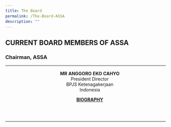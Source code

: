 ```yaml
---
title: The Board
permalink: /The-Board-ASSA
description: ""
---
```

## CURRENT BOARD MEMBERS OF ASSA


### Chairman, ASSA
<style>
.directorDetails {
  width: 489px;
  background-image: url(/images/topBg.png);
  background-repeat: no-repeat;
  background-size: cover;
  height: 170px;
  /* margin: 0 auto; */
  display: block;
  margin: 0 auto;
}
</style>

<table>
	<tr>
			<td width="200px" ><img src="/images/ANGGORO%20EKO%20CAHYO.jpg" /></td>
			<td colspan="3" style="text-align:center" class="directorDetails">
					<p><strong>MR ANGGORO EKO CAHYO</strong> <br/>
						President Director <br/>
						BPJS Ketenagakerjaan<br/>
						Indonesia</p>
				<a href="/Upload/director/pdf/39.pdf" target="_blank">
					<strong>BIOGRAPHY</strong>
				</a>
			</td>
	 </tr>
</table>
